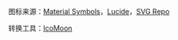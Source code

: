 图标来源：[Material Symbols](https://fonts.google.com/icons?icon.set=Material+Symbols&amp;icon.style=Rounded&amp;icon.size=32)，[Lucide](https://lucide.dev/icons/)，[SVG Repo](https://www.svgrepo.com/)

转换工具：[IcoMoon](https://icomoon.io/app)